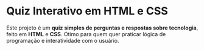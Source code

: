 # Quiz Interativo em HTML e CSS

Este projeto é um **quiz simples de perguntas e respostas sobre tecnologia**, feito em **HTML** e **CSS**. Ótimo para quem quer praticar lógica de programação e interatividade com o usuário.
